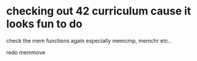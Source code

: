# checking out 42 curriculum cause it looks fun to do

check the mem functions again
especially memcmp, memchr etc..

redo memmove
